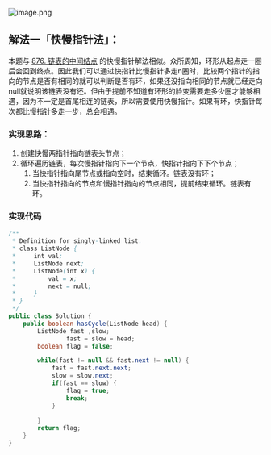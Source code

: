 ![image.png](https://gitee.com/roada/drawingBed/raw/main/blog/1697187353704-fd107d9a-92db-4891-a75c-7dd016787c89.png)
## 解法一「快慢指针法」：
本题与 [876. 链表的中间结点](https://www.yuque.com/u26951862/petxba/xfm5c4cfwcgy6g2c) 的快慢指针解法相似。众所周知，环形从起点走一圈后会回到终点。因此我们可以通过快指针比慢指针多走n圈时，比较两个指针的指向的节点是否有相同的就可以判断是否有环，如果还没指向相同的节点就已经走向null就说明该链表没有还。但由于提前不知道有环形的脸变需要走多少圈才能够相遇，因为不一定是首尾相连的链表，所以需要使用快慢指针。如果有环，快指针每次都比慢指针多走一步，总会相遇。
### 实现思路：

1. 创建快慢两指针指向链表头节点；
2. 循环遍历链表，每次慢指针指向下一个节点，快指针指向下下个节点；
   1. 当快指针指向尾节点或指向空时，结束循环。链表没有环；
   2. 当快指针指向的节点和慢指针指向的节点相同，提前结束循环。链表有环。
### 实现代码
```java
/**
 * Definition for singly-linked list.
 * class ListNode {
 *     int val;
 *     ListNode next;
 *     ListNode(int x) {
 *         val = x;
 *         next = null;
 *     }
 * }
 */
public class Solution {
    public boolean hasCycle(ListNode head) {
        ListNode fast ,slow;
				fast = slow = head;
        boolean flag = false;

        while(fast != null && fast.next != null) {
            fast = fast.next.next;
            slow = slow.next;
            if(fast == slow) {
                flag = true;
                break;
            }
            
        }
        return flag;
    }
}
```
